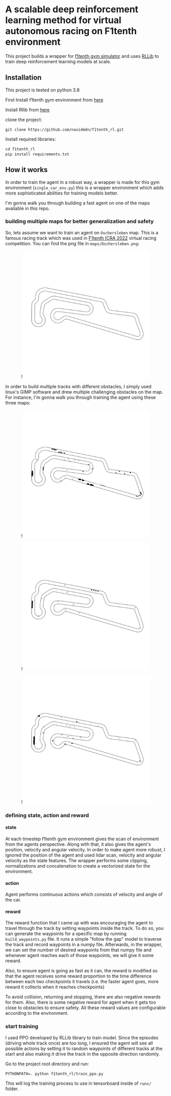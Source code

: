 # A scalable deep reinforcement learning method for virtual autonomous racing on F1tenth environment

This project builds a wrapper for [f1tenth gym simulator](https://github.com/f1tenth/f1tenth_gym) and uses 
[RLLib](https://www.ray.io/rllib) to train deep reinforcement learning models at scale.

## Installation

This project is tested on python 3.8

First Install f1tenth gym environment from [here](https://github.com/f1tenth/f1tenth_gym)

Install Rllib from [here](https://docs.ray.io/en/master/rllib/index.html)

clone the project:
```
git clone https://github.com/navidmdn/f1tenth_rl.git
```

Install required libraries:
```
cd f1tenth_rl
pip install requirements.txt
```


## How it works

In order to train the agent in a robust way, a wrapper is made for this gym environment (`single_car_env.py`) this is a
wrapper environment which adds more sophisticated abilities for training models better.

I'm gonna walk you through building a fast agent on one of the maps available in this repo.

### building multiple maps for better generalization and safety

So, lets assume we want to train an agent on `Oschersleben` map. This is a famous racing track which was used in [F1tenth ICRA 2022](https://icra2022-race.f1tenth.org/)
virtual racing competition. You can find the png file in `maps/Oschersleben.png`:

<p align="center">
!<img src="maps/Oschersleben.png" alt="Oschersleben Map" width="400"/>
</p>

In order to build multiple tracks with different obstacles, I simply used linux's GIMP software and drew multiple challenging
obstacles on the map. For instance, I'm gonna walk you through training the agent using these three maps:

<p align="center">
!<img src="maps/Oschersleben1.png" alt="Oschersleben 1 Map" width="400"/>
</p>


<p align="center">
!<img src="maps/Oschersleben2.png" alt="Oschersleben 2 Map" width="400"/>
</p>


<p align="center">
!<img src="maps/Oschersleben3.png" alt="Oschersleben 3 Map" width="400"/>
</p>

### defining state, action and reward

#### state

At each timestep f1tenth gym environment gives the scan of environment from the agents perspective. Along with that,
it also gives the agent's position, velocity and angular velocity. In order to make agent more robust, I ignored the position
of the agent and used lidar scan, velocity and angular velocity as the state features. The wrapper performs some clipping, normalizations 
and concatenation to create a vectorized state for the environment.

#### action

Agent performs continuous actions which consists of velocity and angle of the car.

#### reward

The reward function that I came up with was encouraging the agent to travel through the track by setting
waypoints inside the track. To do so, you can generate the waypoints for a specific map by running `build_waypoints.py` file.
It runs a simple "follow the gap" model to traverse the track and record waypoints in a numpy file. Afterwards, in the wrapper, 
we can set the number of desired waypoints from that numpy file and whenever agent reaches each of those waypoints, 
we will give it some reward.

Also, to ensure agent is going as fast as it can, the reward is modified so that the agent receives some reward proportion to
the time difference between each two checkpoints it travels (i.e. the faster agent goes, more reward it collects when it reaches
checkpoints)

To avoid collision, returning and stopping, there are also negative rewards for them. Also, there is some
negative reward for agent when it gets too close to obstacles to ensure safety. All these reward values are configurable 
according to the environment.

### start training

I used PPO developed by RLLib library to train model. Since the episodes (driving whole track once) are too long, I ensured the 
agent will see all possible actions by setting it to random waypoints of different tracks at the start and also making it drive
the track in the opposite direction randomly.

Go to the project root directory and run:
```
PYTHONPATH=. python f1tenth_rl/train_ppo.py
```

This will log the training process to use in tensorboard inside of `runs/` folder.